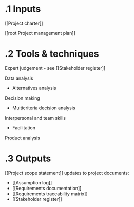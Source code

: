 # .1 Inputs
[[Project charter]]

[[root Project management plan]]

# .2 Tools & techniques
Expert judgement - see [[Stakeholder register]]

Data analysis
* Alternatives analysis

Decision making
* Multicriteria decision analysis

Interpersonal and team skills
* Facilitation

Product analysis


# .3 Outputs
[[Project scope statement]]
updates to project documents:
* [[Assumption log]]
* [[Requirements documentation]]
* [[Requirements traceability matrix]]
* [[Stakeholder register]]

